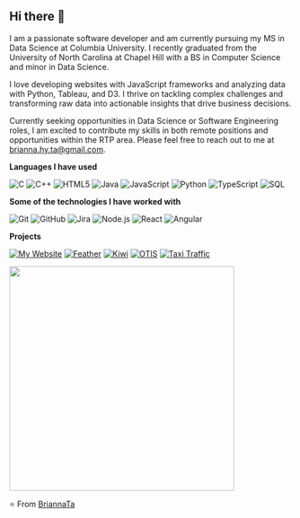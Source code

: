 ## Hi there 👋

I am a passionate software developer and am currently pursuing my MS in Data Science at Columbia University.  I recently graduated from the University of North Carolina at Chapel Hill with a BS in Computer Science and minor in Data Science.

I love developing websites with JavaScript frameworks and analyzing data with Python, Tableau, and D3. I thrive on tackling complex challenges and transforming raw data into actionable insights that drive business decisions.

Currently seeking opportunities in Data Science or Software Engineering roles, I am excited to contribute my skills in both remote positions and opportunities within the RTP area. Please feel free to reach out to me at brianna.hy.ta@gmail.com.

**Languages I have used**

![C](https://img.shields.io/badge/-C-000000?style=flat&logo=C)
![C++](https://img.shields.io/badge/-C++-000000?style=flat&logo=C%2B%2B&logoColor=00599C)
![HTML5](https://img.shields.io/badge/-HTML5-000000?style=flat&logo=HTML5)
![Java](https://img.shields.io/badge/-Java-000000?style=flat&logo=Java&logoColor=007396)
![JavaScript](https://img.shields.io/badge/-JavaScript-000000?style=flat&logo=javascript)
![Python](https://img.shields.io/badge/-Python-000000?style=flat&logo=python)
![TypeScript](https://img.shields.io/badge/-TypeScript-000000?style=flat&logo=typescript&logoColor=007ACC)
![SQL](https://img.shields.io/badge/-SQL-000000?style=flat&logo=MySQL)

**Some of the technologies I have worked with**

![Git](https://img.shields.io/badge/-Git-000000?style=flat&logo=git&logoColor=F05032)
![GitHub](https://img.shields.io/badge/-GitHub-000000?style=flat&logo=github&logoColor=FFFFFF)
![Jira](https://img.shields.io/badge/-Jira-000000?style=flat&logo=jira-software&logoColor=white&logoColor=0052CC)
![Node.js](https://img.shields.io/badge/-Node.js-000000?style=flat&logo=node.js&logoColor=339933)
![React](https://img.shields.io/badge/-React-000000?style=flat&logo=React&logoColor=61DAFB)
![Angular](https://img.shields.io/badge/-Angular-000000?style=flat&logo=Angular&logoColor=b52e31)

**Projects**

[![My Website](https://img.shields.io/badge/-✨&nbsp;&nbsp;My&nbsp;Website-000000?style=flat)](https://briannata.github.io/)
[![Feather](https://img.shields.io/badge/-🪶&nbsp;Feather-000000?style=flat)](https://devpost.com/software/feather-jpfhn9)
[![Kiwi](https://img.shields.io/badge/-🥝&nbsp;&nbsp;Kiwi-000000?style=flat)](https://devpost.com/software/kiwi-bwd17t)
[![OTIS](https://img.shields.io/badge/-💻&nbsp;OTIS-000000?style=flat)](https://github.com/briannata/otis)
[![Taxi Traffic](https://img.shields.io/badge/-🚕&nbsp;Taxi&nbsp;Traffic-000000?style=flat)](https://github.com/briannata/taxi-traffic)

<img width=400 src='https://github-readme-streak-stats.herokuapp.com/?user=briannata&theme=vue-dark&hide_border=true' />


⭐️ From [BriannaTa](https://github.com/briannata)

